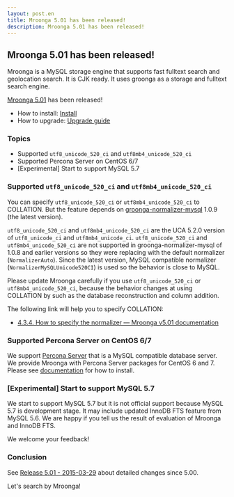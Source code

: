 ```yaml
---
layout: post.en
title: Mroonga 5.01 has been released!
description: Mroonga 5.01 has been released!
---
```


## Mroonga 5.01 has been released!

Mroonga is a MySQL storage engine that supports fast fulltext search and geolocation search. It is CJK ready. It uses groonga as a storage and fulltext search engine.

[Mroonga 5.01](/docs/news.html#release-5-01) has been released!

* How to install: [Install](/docs/install.html)
* How to upgrade: [Upgrade guide](/docs/upgrade.html)

### Topics

* Supported `utf8_unicode_520_ci` and `utf8mb4_unicode_520_ci`
* Supported Percona Server on CentOS 6/7
* [Experimental] Start to support MySQL 5.7

### Supported `utf8_unicode_520_ci` and `utf8mb4_unicode_520_ci`

You can specify `utf8_unicode_520_ci` or `utf8mb4_unicode_520_ci` to COLLATION. But the feature depends on [groonga-normalizer-mysql](https://github.com/groonga/groonga-normalizer-mysql) 1.0.9 (the latest version).

`utf8_unicode_520_ci` and `utf8mb4_unicode_520_ci` are the UCA 5.2.0 version of `utf8_unicode_ci` and `utf8mb4_unicode_ci`. `utf8_unicode_520_ci` and `utf8mb4_unicode_520_ci` are not supported in groonga-normalizer-mysql of 1.0.8 and earlier versions so they were replacing with the default normalizer (`NormalizerAuto`). Since the latest version, MySQL compatible normalizer (`NormalizerMySQLUnicode520CI`) is used so the behavior is close to MySQL.

Please update Mroonga carefully if you use `utf8_unicode_520_ci` or `utf8mb4_unicode_520_ci`, because the behavior changes at using COLLATION by such as the database reconstruction and column addition.

The following link will help you to specify COLLATION:

* [4.3.4. How to specify the normalizer — Mroonga v5.01 documentation](http://mroonga.org/docs/tutorial/storage.html#how-to-specify-the-normalizer)

### Supported Percona Server on CentOS 6/7

We support [Percona Server](http://www.percona.com/software/percona-server) that is a MySQL compatible database server. We provide Mroonga with Percona Server packages for CentOS 6 and 7. Please see [documentation](http://mroonga.org/docs/install/centos.html) for how to install.

### [Experimental] Start to support MySQL 5.7

We start to support MySQL 5.7 but it is not official support because MySQL 5.7 is development stage. It may include updated InnoDB FTS feature from MySQL 5.6. We are happy if you tell us the result of evaluation of Mroonga and InnoDB FTS.

We welcome your feedback!

### Conclusion

See [Release 5.01 - 2015-03-29](/docs/news.html#release-5-01) about detailed changes since 5.00.

Let's search by Mroonga!
